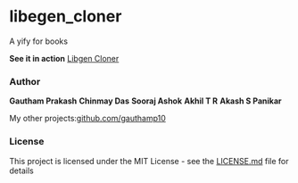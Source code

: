 # libegen_cloner
A yify for books

**See it in action** <a href="https://libgencloner.unaux.com/">Libgen Cloner</a>


### Author

 **Gautham Prakash**
 **Chinmay Das**
 **Sooraj Ashok**
 **Akhil T R**
 **Akash S Panikar**
 
 My other projects:[github.com/gauthamp10](https://gauthamp10.github.io/)


### License

This project is licensed under the MIT License - see the [LICENSE.md](LICENSE.md) file for details
